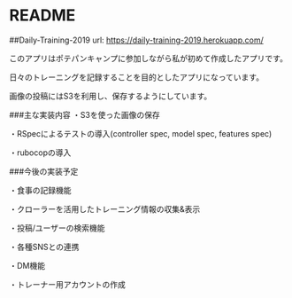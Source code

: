 # README

##Daily-Training-2019
url: https://daily-training-2019.herokuapp.com/

このアプリはポテパンキャンプに参加しながら私が初めて作成したアプリです。

日々のトレーニングを記録することを目的としたアプリになっています。

画像の投稿にはS3を利用し、保存するようにしています。

###主な実装内容
・S3を使った画像の保存

・RSpecによるテストの導入(controller spec, model spec, features spec)

・rubocopの導入


###今後の実装予定

・食事の記録機能

・クローラーを活用したトレーニング情報の収集&表示

・投稿/ユーザーの検索機能

・各種SNSとの連携

・DM機能

・トレーナー用アカウントの作成
